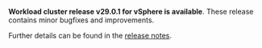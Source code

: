 **Workload cluster release v29.0.1 for vSphere is available**. These release contains minor bugfixes and improvements.

Further details can be found in the [release notes](https://docs.giantswarm.io/changes/workload-cluster-releases-vsphere/releases/vsphere-29.0.1).
